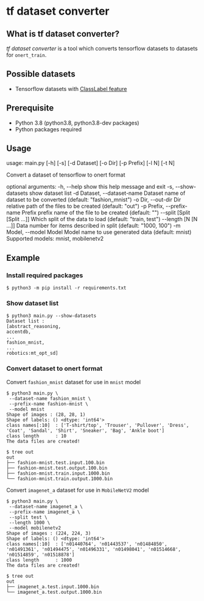 # tf dataset converter

## What is tf dataset converter?

_tf dataset converter_ is a tool which converts tensorflow datasets to datasets for `onert_train`.

## Possible datasets
- Tensorflow datasets with [ClassLabel feature](https://www.tensorflow.org/datasets/api_docs/python/tfds/features/ClassLabel)

## Prerequisite
- Python 3.8 (python3.8, python3.8-dev packages)
- Python packages required

## Usage
usage: main.py [-h] [-s] [-d Dataset] [-o Dir] [-p Prefix] [-l N] [-t N]

Convert a dataset of tensorflow to onert format

optional arguments:
  -h, --help            show this help message and exit
  -s, --show-datasets   show dataset list
  -d Dataset, --dataset-name Dataset
                        name of dataset to be converted (default: "fashion_mnist")
  -o Dir, --out-dir Dir
                        relative path of the files to be created (default: "out")
  -p Prefix, --prefix-name Prefix
                        prefix name of the file to be created (default: "")
  --split [Split [Split ...]]
                        Which split of the data to load (default: "train, test")
  --length [N [N ...]]  Data number for items described in split (default: "1000, 100")
  -m Model, --model Model
                        Model name to use generated data (default: mnist)
                        Supported models: mnist, mobilenetv2

## Example
### Install required packages
```
$ python3 -m pip install -r requirements.txt
```

### Show dataset list
```
$ python3 main.py --show-datasets
Dataset list :
[abstract_reasoning,
accentdb,
...
fashion_mnist,
...
robotics:mt_opt_sd]
```

### Convert dataset to onert format

Convert `fashion_mnist` dataset for use in `mnist` model
```
$ python3 main.py \
 --dataset-name fashion_mnist \
 --prefix-name fashion-mnist \
 --model mnist
Shape of images : (28, 28, 1)
Shape of labels: () <dtype: 'int64'>
class names[:10]  : ['T-shirt/top', 'Trouser', 'Pullover', 'Dress', 'Coat', 'Sandal', 'Shirt', 'Sneaker', 'Bag', 'Ankle boot']
class length      : 10
The data files are created!
```
```
$ tree out
out
├── fashion-mnist.test.input.100.bin
├── fashion-mnist.test.output.100.bin
├── fashion-mnist.train.input.1000.bin
└── fashion-mnist.train.output.1000.bin
```

Convert `imagenet_a` dataset for use in `MobileNetV2` model
```
$ python3 main.py \
 --dataset-name imagenet_a \
 --prefix-name imagenet_a \
 --split test \
 --length 1000 \
 --model mobilenetv2
Shape of images : (224, 224, 3)
Shape of labels: () <dtype: 'int64'>
class names[:10]  : ['n01440764', 'n01443537', 'n01484850', 'n01491361', 'n01494475', 'n01496331', 'n01498041', 'n01514668', 'n01514859', 'n01518878']
class length      : 1000
The data files are created!
```
```
$ tree out
out
├── imagenet_a.test.input.1000.bin
└── imagenet_a.test.output.1000.bin
```
